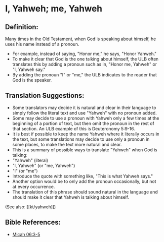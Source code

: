 # I, Yahweh; me, Yahweh #

## Definition: ##

Many times in the Old Testament, when God is speaking about himself, he uses his name instead of a pronoun.

* For example, instead of saying, "Honor me," he says, "Honor Yahweh." 
* To make it clear that God is the one talking about himself, the ULB often translates this by adding a pronoun such as in, "Honor me, Yahweh" or "I, Yahweh say."
* By adding the pronoun "I" or "me," the ULB indicates to the reader that God is the speaker.

## Translation Suggestions: ##

* Some translators may decide it is natural and clear in their language to simply follow the literal text and use "Yahweh" with no pronoun added.
* Some may decide to use a pronoun with Yahweh only a few times at the beginning of a portion of text, but then omit the pronoun in the rest of that section. An ULB example of this is Deuteronomy 5:9-16.
* It is best if possible to keep the name Yahweh where it literally occurs in the text, but some translations may decide to use only a pronoun in some places, to make the text more natural and clear.
* This is a summary of possible ways to translate "Yahweh" when God is talking:
 * "Yahweh" (literal)        
 * "I, Yahweh" (or "me, Yahweh")
 * "I" (or "me") 
 * Introduce the quote with something like, "This is what Yahweh says."
* Another option would be to only add the pronoun occasionally, but not at every occurrence. 
* The translation of this phrase should sound natural in the language and should make it clear that Yahweh is talking about himself.                     

(See also: [[kt/yahweh]])

## Bible References: ##

* [Micah 06:3-5](en/tn/mic/help/06/03)